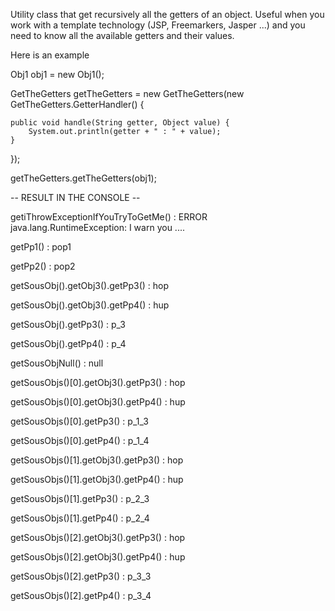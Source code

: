 Utility class that get recursively all the getters of an object. 
Useful when you work with a template technology (JSP, Freemarkers, Jasper ...) and you need to know all the available getters and their values.

Here is an example 

Obj1 obj1 = new Obj1();

GetTheGetters getTheGetters = new GetTheGetters(new GetTheGetters.GetterHandler() {
	
	public void handle(String getter, Object value) {
		System.out.println(getter + " : " + value);
	}
	
});

getTheGetters.getTheGetters(obj1);


-- RESULT IN THE CONSOLE --

getiThrowExceptionIfYouTryToGetMe() : ERROR java.lang.RuntimeException: I warn you ....

getPp1() : pop1

getPp2() : pop2

getSousObj().getObj3().getPp3() : hop

getSousObj().getObj3().getPp4() : hup

getSousObj().getPp3() : p_3

getSousObj().getPp4() : p_4

getSousObjNull() : null

getSousObjs()[0].getObj3().getPp3() : hop

getSousObjs()[0].getObj3().getPp4() : hup

getSousObjs()[0].getPp3() : p_1_3

getSousObjs()[0].getPp4() : p_1_4

getSousObjs()[1].getObj3().getPp3() : hop

getSousObjs()[1].getObj3().getPp4() : hup

getSousObjs()[1].getPp3() : p_2_3

getSousObjs()[1].getPp4() : p_2_4

getSousObjs()[2].getObj3().getPp3() : hop

getSousObjs()[2].getObj3().getPp4() : hup

getSousObjs()[2].getPp3() : p_3_3

getSousObjs()[2].getPp4() : p_3_4